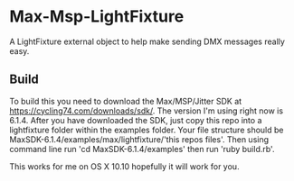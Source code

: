 # Max-Msp-LightFixture
A LightFixture external object to help make sending DMX messages really easy.

Build
---------
To build this you need to download the Max/MSP/Jitter SDK at https://cycling74.com/downloads/sdk/.
The version I'm using right now is 6.1.4.
After you have downloaded the SDK, just copy this repo into a lightfixture folder within the examples folder.
Your file structure should be MaxSDK-6.1.4/examples/max/lightfixture/'this repos files'.
Then using command line run 'cd MaxSDK-6.1.4/examples' then run 'ruby build.rb'.

This works for me on OS X 10.10 hopefully it will work for you.
